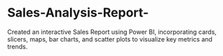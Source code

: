 # Sales-Analysis-Report-
Created an interactive Sales Report using Power BI, incorporating cards, slicers, maps, bar charts, and scatter plots to visualize key metrics and trends.
